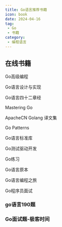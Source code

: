 ```yaml
---
title: Go语言推荐书籍
icon: book
date: 2024-04-16
tag:
 - Go
 - 书籍
category:
 - 编程语言
---
```


<!-- more -->

## 在线书籍

Go高级编程[](https://books.studygolang.com/advanced-go-programming-book/)

Go语言设计与实现[](https://draveness.me/golang/)

Go语言四十二章经[](https://github.com/ffhelicopter/Go42)

Mastering Go[](https://wskdsgcf.gitbook.io/mastering-go-zh-cn/)

ApacheCN Golang 译文集[](https://go.apachecn.org/#/)

Go Patterns[](https://hxangel.gitbooks.io/go-patterns/content/)

Go语言标准库[](https://books.studygolang.com/The-Golang-Standard-Library-by-Example/)

Go测试驱动开发[](https://studygolang.gitbook.io/learn-go-with-tests/)

Go练习[](https://www.practical-go-lessons.com/)

Go语言原本[](https://golang.design/under-the-hood/)

Go语言编程之旅[](https://golang2.eddycjy.com/)

Go程序员面试[](https://golang.design/go-questions/)

### go语言190题

<PDF url="http://minio.cjhe.top/book/go%E8%AF%AD%E8%A8%80190%E9%A2%98.pdf" />

### Go面试题-极客时间

<PDF url="http://minio.cjhe.top/book/Go%E9%9D%A2%E8%AF%95%E9%A2%98-%E6%9E%81%E5%AE%A2%E6%97%B6%E9%97%B4.pdf" />